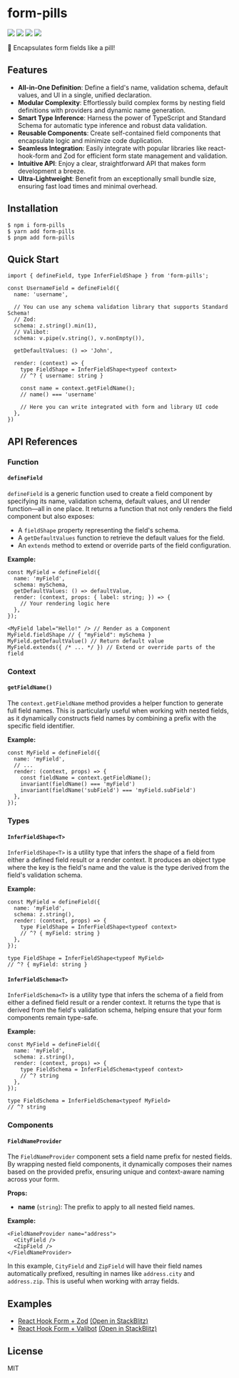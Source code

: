 # form-pills

![](https://badgen.net/npm/v/form-pills)
![](https://badgen.net/npm/dt/form-pills)
![](https://badgen.net/bundlephobia/minzip/form-pills) 
![](https://badgen.net/npm/license/form-pills)

💊 Encapsulates form fields like a pill!

## Features

- **All-in-One Definition**: Define a field's name, validation schema, default values, and UI in a single, unified declaration.
- **Modular Complexity**: Effortlessly build complex forms by nesting field definitions with providers and dynamic name generation.
- **Smart Type Inference**: Harness the power of TypeScript and Standard Schema for automatic type inference and robust data validation.
- **Reusable Components**: Create self-contained field components that encapsulate logic and minimize code duplication.
- **Seamless Integration**: Easily integrate with popular libraries like react-hook-form and Zod for efficient form state management and validation.
- **Intuitive API**: Enjoy a clear, straightforward API that makes form development a breeze.
- **Ultra-Lightweight**: Benefit from an exceptionally small bundle size, ensuring fast load times and minimal overhead.

## Installation

```
$ npm i form-pills
$ yarn add form-pills
$ pnpm add form-pills
```

## Quick Start

```tsx
import { defineField, type InferFieldShape } from 'form-pills';

const UsernameField = defineField({
  name: 'username',

  // You can use any schema validation library that supports Standard Schema!
  // Zod:
  schema: z.string().min(1),
  // Valibot:
  schema: v.pipe(v.string(), v.nonEmpty()),

  getDefaultValues: () => 'John',

  render: (context) => {
    type FieldShape = InferFieldShape<typeof context>
    // ^? { username: string }

    const name = context.getFieldName();
    // name() === 'username'

    // Here you can write integrated with form and library UI code
  },
})
```

## API References

### Function

#### `defineField`

`defineField` is a generic function used to create a field component by specifying its name, validation schema, default values,
and UI render function—all in one place. It returns a function that not only renders the field component but also exposes:

- A `fieldShape` property representing the field's schema.
- A `getDefaultValues` function to retrieve the default values for the field.
- An `extends` method to extend or override parts of the field configuration.

**Example:**

```tsx
const MyField = defineField({
  name: 'myField',
  schema: mySchema,
  getDefaultValues: () => defaultValue,
  render: (context, props: { label: string; }) => {
    // Your rendering logic here
  },
});

<MyField label="Hello!" /> // Render as a Component
MyField.fieldShape // { "myField": mySchema }
MyField.getDefaultValue() // Return default value
MyField.extends({ /* ... */ }) // Extend or override parts of the field
```


### Context

#### `getFieldName()`

The `context.getFieldName` method provides a helper function to generate full field names. This is particularly useful when working with nested fields, as it dynamically constructs field names by combining a prefix with the specific field identifier.

**Example:**

```tsx
const MyField = defineField({
  name: 'myField',
  // ...
  render: (context, props) => {
    const fieldName = context.getFieldName();
    invariant(fieldName() === 'myField')
    invariant(fieldName('subField') === 'myField.subField')
  },
});
```

### Types

#### `InferFieldShape<T>`

`InferFieldShape<T>` is a utility type that infers the shape of a field from either a defined field result or a render context. It produces an object type where the key is the field's name and the value is the type derived from the field's validation schema.

**Example:**

```tsx
const MyField = defineField({
  name: 'myField',
  schema: z.string(),
  render: (context, props) => {
    type FieldShape = InferFieldShape<typeof context>
    // ^? { myField: string }
  },
});

type FieldShape = InferFieldShape<typeof MyField>
// ^? { myField: string }
```

#### `InferFieldSchema<T>`

`InferFieldSchema<T>` is a utility type that infers the schema of a field from either a defined field result or a render context. It returns the type that is derived from the field's validation schema, helping ensure that your form components remain type-safe.

**Example:**

```tsx
const MyField = defineField({
  name: 'myField',
  schema: z.string(),
  render: (context, props) => {
    type FieldSchema = InferFieldSchema<typeof context>
    // ^? string
  },
});

type FieldSchema = InferFieldSchema<typeof MyField>
// ^? string
```

### Components

#### `FieldNameProvider`

The `FieldNameProvider` component sets a field name prefix for nested fields. By wrapping nested field components, it dynamically composes their names based on the provided prefix, ensuring unique and context-aware naming across your form.

**Props:**

- **name** (`string`): The prefix to apply to all nested field names.

**Example:**

```tsx
<FieldNameProvider name="address">
  <CityField />
  <ZipField />
</FieldNameProvider>
```

In this example, `CityField` and `ZipField` will have their field names automatically prefixed, resulting in names like `address.city` and `address.zip`. This is useful when working with array fields.

## Examples

- [React Hook Form + Zod](./examples/react-hook-form-zod/) [(Open in StackBlitz)](https://stackblitz.com/github.com/iamchanii/form-pills/tree/main/examples/react-hook-form-zod)
- [React Hook Form + Valibot](./examples/react-hook-form-valibot/) [(Open in StackBlitz)](https://stackblitz.com/github.com/iamchanii/form-pills/tree/main/examples/react-hook-form-valibot)


## License

MIT
